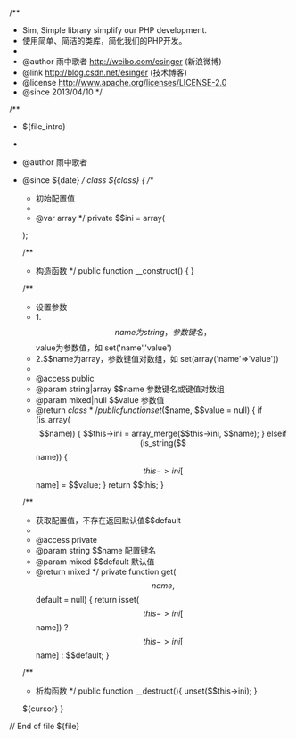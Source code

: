  /**
 * Sim, Simple library simplify our PHP development.
 * 使用简单、简洁的类库，简化我们的PHP开发。
 *
 * @author 雨中歌者 http://weibo.com/esinger (新浪微博)
 * @link http://blog.csdn.net/esinger (技术博客)
 * @license http://www.apache.org/licenses/LICENSE-2.0
 * @since 2013/04/10
 */
 
/**
 * ${file_intro}
 *
 * @author 雨中歌者
 * @since ${date}
 */
class ${class} {
	/**
	 * 初始配置值
	 *
	 * @var array
	 */
	private $$ini = array(
			
	);
	
	/**
	 * 构造函数
	 */
	public function __construct() {
	}
	
	/**
	 * 设置参数
	 * 1.$$name为string，参数键名，$$value为参数值，如 set('name','value')
	 * 2.$$name为array，参数键值对数组，如 set(array('name'=>'value'))
	 *
	 * @access public
	 * @param string|array $$name 参数键名或键值对数组
	 * @param mixed|null $$value 参数值
	 * @return ${class}
	 */
	public function set($$name, $$value = null) {
		if (is_array($$name)) {
			$$this->ini = array_merge($$this->ini, $$name);
		} elseif (is_string($$name)) {
			$$this->ini[$$name] = $$value;
		}
		return $$this;
	}
	
	/**
	 * 获取配置值，不存在返回默认值$$default
	 * 
	 * @access private
	 * @param string $$name 配置键名
	 * @param mixed $$default 默认值
	 * @return mixed
	 */
	private function get($$name, $$default = null) {
		return isset($$this->ini[$$name]) ? $$this->ini[$$name] : $$default;
	}
	
	/**
	 * 析构函数
	 */
	public function __destruct(){
		unset($$this->ini);
	}
	
	${cursor}
}
 
 
 // End of file ${file}